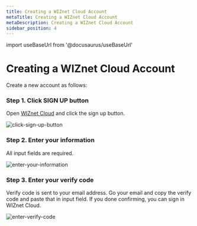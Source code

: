 ```yaml
---
title: Creating a WIZnet Cloud Account
metaTitle: Creating a WIZnet Cloud Account
metaDescription: Creating a WIZnet Cloud Account
sidebar_position: 4
---
```


import useBaseUrl from '@docusaurus/useBaseUrl'

# Creating a WIZnet Cloud Account

Create a new account as follows: <br />

### Step 1. Click SIGN UP button

Open [WIZnet Cloud](https://development.dewfiou61jl13.amplifyapp.com/) and click the sign up button.

<div>
    <img alt="click-sign-up-button" src={useBaseUrl('/img/quickstart/create-account/1.png')} />
</div>

### Step 2. Enter your information

All input fields are required.

<div>
    <img alt="enter-your-information" src={useBaseUrl('/img/quickstart/create-account/2.png')} />
</div>

### Step 3. Enter your verify code

Verify code is sent to your email address. Go your email and copy the verify code and paste that in input field.
If you done confirming, you can sign in WIZnet Cloud.

<div>
    <img alt="enter-verify-code" src={useBaseUrl('/img/quickstart/create-account/3.png')} />
</div>
